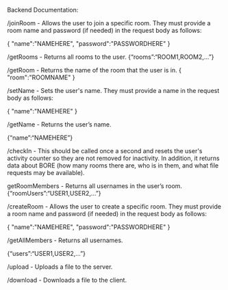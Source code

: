 Backend Documentation:

/joinRoom - Allows the user to join a specific room. They must provide a room name and password (if needed) in the request body as follows:

{ "name":"NAMEHERE", "password":"PASSWORDHERE" }

/getRooms - Returns all rooms to the user. 
{“rooms”:“ROOM1,ROOM2,...”}

/getRoom - Returns the name of the room that the user is in.
{ "room":"ROOMNAME" } 

/setName - Sets the user's name. They must provide a name in the request body as follows:

{ "name":"NAMEHERE" }

/getName - Returns the user’s name.

{“name”:“NAMEHERE”}

/checkIn - This should be called once a second and resets the user's activity counter so they are not removed for inactivity. In addition, it returns data about BORE (how many rooms there are, who is in them, and what file requests may be available).

getRoomMembers - Returns all usernames in the user’s room. 
{“roomUsers”:“USER1,USER2,...”}

/createRoom - Allows the user to create a specific room. They must provide a room name and password (if needed) in the request body as follows:

{ "name":"NAMEHERE", "password":"PASSWORDHERE" }

/getAllMembers - Returns all usernames.

{“users”:“USER1,USER2,...”}

/upload - Uploads a file to the server.

/download - Downloads a file to the client.
